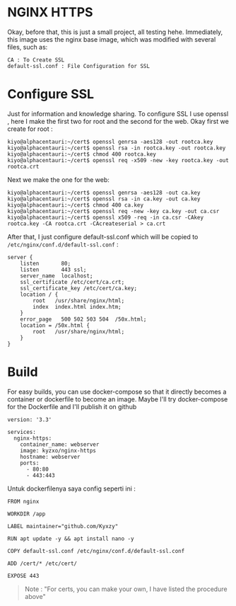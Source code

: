 # NGINX HTTPS
Okay, before that, this is just a small project, all testing hehe. Immediately, this image uses the nginx base image, which was modified with several files, such as:

```console
CA : To Create SSL
default-ssl.conf : File Configuration for SSL
```

# Configure SSL
Just for information and knowledge sharing. To configure SSL I use openssl , here I make the first two for root and the second for the web. Okay first we create for root :

```console
kiyo@alphacentauri:~/cert$ openssl genrsa -aes128 -out rootca.key
kiyo@alphacentauri:~/cert$ openssl rsa -in rootca.key -out rootca.key
kiyo@alphacentauri:~/cert$ chmod 400 rootca.key
kiyo@alphacentauri:~/cert$ openssl req -x509 -new -key rootca.key -out rootca.crt
```

Next we make the one for the web:

```console
kiyo@alphacentauri:~/cert$ openssl genrsa -aes128 -out ca.key
kiyo@alphacentauri:~/cert$ openssl rsa -in ca.key -out ca.key
kiyo@alphacentauri:~/cert$ chmod 400 ca.key
kiyo@alphacentauri:~/cert$ openssl req -new -key ca.key -out ca.csr
kiyo@alphacentauri:~/cert$ openssl x509 -req -in ca.csr -CAkey rootca.key -CA rootca.crt -CAcreateserial > ca.crt
```

After that, I just configure default-ssl.conf which will be copied to `/etc/nginx/conf.d/default-ssl.conf` : 

```console
server {
    listen       80;
    listen       443 ssl;
    server_name  localhost;
    ssl_certificate /etc/cert/ca.crt;
    ssl_certificate_key /etc/cert/ca.key;
    location / {
        root   /usr/share/nginx/html;
        index  index.html index.htm;
    }
    error_page   500 502 503 504  /50x.html;
    location = /50x.html {
        root   /usr/share/nginx/html;
    }
}
```

# Build
For easy builds, you can use docker-compose so that it directly becomes a container or dockerfile to become an image. Maybe I'll try docker-compose for the Dockerfile and I'll publish it on github

```docker
version: '3.3'

services:
  nginx-https:
    container_name: webserver
    image: kyzxo/nginx-https
    hostname: webserver
    ports:
      - 80:80
      - 443:443
```

Untuk dockerfilenya saya config seperti ini :
```docker
FROM nginx

WORKDIR /app

LABEL maintainer="github.com/Kyxzy"

RUN apt update -y && apt install nano -y

COPY default-ssl.conf /etc/nginx/conf.d/default-ssl.conf

ADD /cert/* /etc/cert/

EXPOSE 443
```

> Note : "For certs, you can make your own, I have listed the procedure above"
